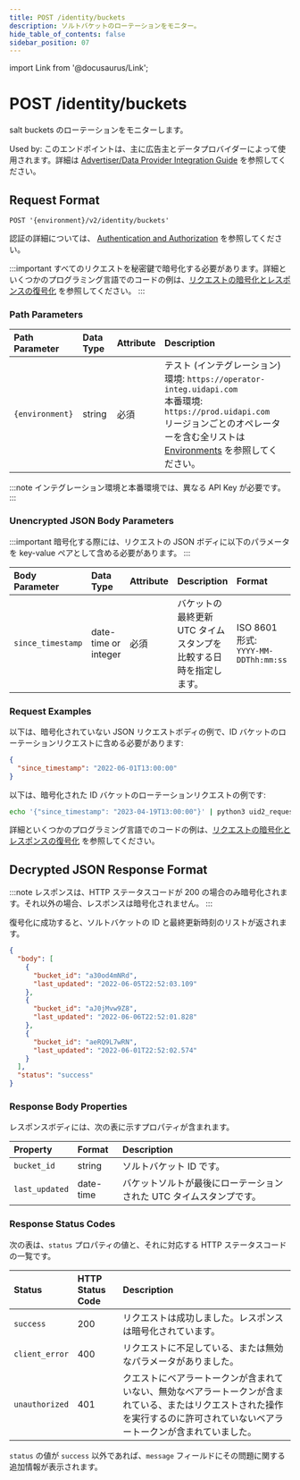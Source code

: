 ```yaml
---
title: POST /identity/buckets
description: ソルトバケットのローテーションをモニター。
hide_table_of_contents: false
sidebar_position: 07
---
```


import Link from '@docusaurus/Link';

# POST /identity/buckets

<Link href="../ref-info/glossary-uid#gl-salt-bucket">salt buckets</Link> のローテーションをモニターします。

Used by: このエンドポイントは、主に広告主とデータプロバイダーによって使用されます。詳細は [Advertiser/Data Provider Integration Guide](../guides/integration-advertiser-dataprovider-overview.md) を参照してください。

## Request Format

`POST '{environment}/v2/identity/buckets'`

認証の詳細については、 [Authentication and Authorization](../getting-started/gs-auth.md) を参照してください。

:::important
すべてのリクエストを秘密鍵で暗号化する必要があります。詳細といくつかのプログラミング言語でのコードの例は、[リクエストの暗号化とレスポンスの復号化](../getting-started/gs-encryption-decryption.md) を参照してください。
:::

### Path Parameters

| Path Parameter | Data Type | Attribute | Description |
| :--- | :--- | :--- | :--- |
| `{environment}` | string | 必須 | テスト (インテグレーション) 環境: `https://operator-integ.uidapi.com`<br/>本番環境: `https://prod.uidapi.com`<br/>リージョンごとのオペレーターを含む全リストは [Environments](../getting-started/gs-environments.md) を参照してください。 |

:::note
インテグレーション環境と本番環境では、異なる <Link href="../ref-info/glossary-uid#gl-api-key">API Key</Link> が必要です。
:::

### Unencrypted JSON Body Parameters

:::important
暗号化する際には、リクエストの JSON ボディに以下のパラメータを key-value ペアとして含める必要があります。
:::

| Body Parameter | Data Type | Attribute | Description | Format |
| :--- | :--- | :--- | :--- | :--- |
| `since_timestamp` | date-time or integer | 必須      | バケットの最終更新 UTC タイムスタンプを比較する日時を指定します。 | ISO 8601 形式:<br/>`YYYY-MM-DDThh:mm:ss` |

### Request Examples

以下は、暗号化されていない JSON リクエストボディの例で、ID バケットのローテーションリクエストに含める必要があります:

```json
{
  "since_timestamp": "2022-06-01T13:00:00"
}
```
以下は、暗号化された ID バケットのローテーションリクエストの例です:

```sh
echo '{"since_timestamp": "2023-04-19T13:00:00"}' | python3 uid2_request.py https://prod.uidapi.com/v2/identity/buckets [Your-Client-API-Key] [Your-Client-Secret]
```

詳細といくつかのプログラミング言語でのコードの例は、[リクエストの暗号化とレスポンスの復号化](../getting-started/gs-encryption-decryption.md) を参照してください。

## Decrypted JSON Response Format

:::note
レスポンスは、HTTP ステータスコードが 200 の場合のみ暗号化されます。それ以外の場合、レスポンスは暗号化されません。
:::

復号化に成功すると、ソルトバケットの ID と最終更新時刻のリストが返されます。

```json
{
  "body": [
    {
      "bucket_id": "a30od4mNRd",
      "last_updated": "2022-06-05T22:52:03.109"
    },
    {
      "bucket_id": "aJ0jMvw9Z8",
      "last_updated": "2022-06-06T22:52:01.828"
    },
    {
      "bucket_id": "aeRQ9L7wRN",
      "last_updated": "2022-06-01T22:52:02.574"
    }
  ],
  "status": "success"
}
```
### Response Body Properties

レスポンスボディには、次の表に示すプロパティが含まれます。

| Property | Format | Description |
| :--- | :--- | :--- |
| `bucket_id` | string | ソルトバケット ID です。 |
| `last_updated` | date-time | バケットソルトが最後にローテーションされた UTC タイムスタンプです。 |

### Response Status Codes

次の表は、`status` プロパティの値と、それに対応する HTTP ステータスコードの一覧です。

| Status | HTTP Status Code | Description |
| :--- | :--- | :--- |
| `success` | 200 | リクエストは成功しました。レスポンスは暗号化されています。 |
| `client_error` | 400 | リクエストに不足している、または無効なパラメータがありました。|
| `unauthorized` | 401 | クエストにベアラートークンが含まれていない、無効なベアラートークンが含まれている、またはリクエストされた操作を実行するのに許可されていないベアラートークンが含まれていました。 |

`status` の値が `success` 以外であれば、`message` フィールドにその問題に関する追加情報が表示されます。
